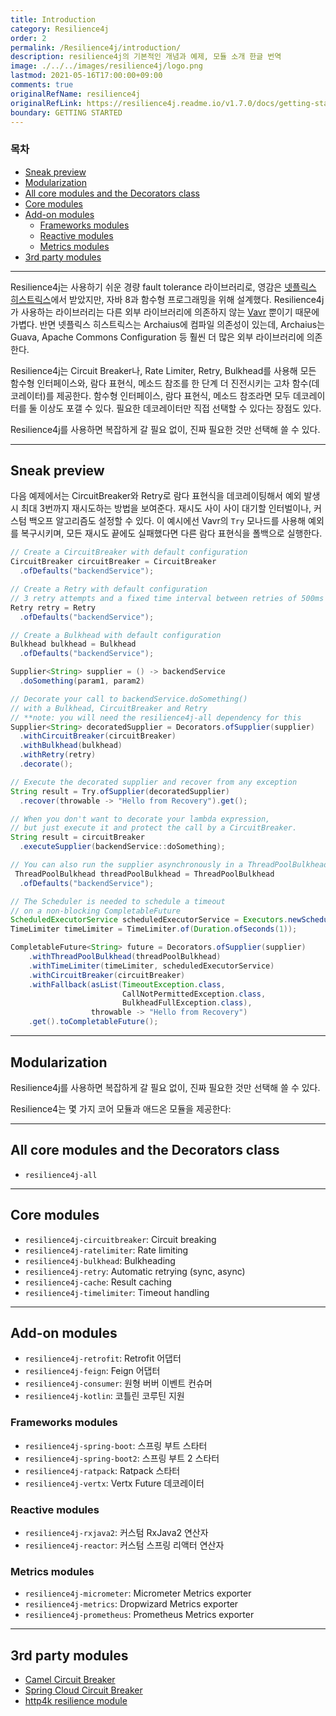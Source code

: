 ```yaml
---
title: Introduction
category: Resilience4j
order: 2
permalink: /Resilience4j/introduction/
description: resilience4j의 기본적인 개념과 예제, 모듈 소개 한글 번역
image: ./../../images/resilience4j/logo.png
lastmod: 2021-05-16T17:00:00+09:00
comments: true
originalRefName: resilience4j
originalRefLink: https://resilience4j.readme.io/v1.7.0/docs/getting-started
boundary: GETTING STARTED
---
```


### 목차

- [Sneak preview](#sneak-preview)
- [Modularization](#modularization)
- [All core modules and the Decorators class](#all-core-modules-and-the-decorators-class)
- [Core modules](#core-modules)
- [Add-on modules](#add-on-modules)
  + [Frameworks modules](#frameworks-modules)
  + [Reactive modules](#reactive-modules)
  + [Metrics modules](#metrics-modules)
- [3rd party modules](#3rd-party-modules)

---

Resilience4j는 사용하기 쉬운 경량 fault tolerance 라이브러리로, 영감은 [넷플릭스 히스트릭스](https://github.com/Netflix/Hystrix)에서 받았지만, 자바 8과 함수형 프로그래밍을 위해 설계했다. Resilience4j가 사용하는 라이브러리는 다른 외부 라이브러리에 의존하지 않는 [Vavr](http://www.vavr.io/) 뿐이기 때문에 가볍다. 반면 넷플릭스 히스트릭스는 Archaius에 컴파일 의존성이 있는데, Archaius는 Guava, Apache Commons Configuration 등 훨씬 더 많은 외부 라이브러리에 의존한다.

Resilience4j는 Circuit Breaker나, Rate Limiter, Retry, Bulkhead를 사용해 모든 함수형 인터페이스와, 람다 표현식, 메소드 참조를 한 단계 더 진전시키는 고차 함수(데코레이터)를 제공한다. 함수형 인터페이스, 람다 표현식, 메소드 참조라면 모두 데코레이터를 둘 이상도 포갤 수 있다. 필요한 데코레이터만 직접 선택할 수 있다는 장점도 있다.

Resilience4j를 사용하면 복잡하게 갈 필요 없이, 진짜 필요한 것만 선택해 쓸 수 있다.

---

## Sneak preview

다음 예제에서는 CircuitBreaker와 Retry로 람다 표현식을 데코레이팅해서 예외 발생 시 최대 3번까지 재시도하는 방법을 보여준다.
재시도 사이 사이 대기할 인터벌이나, 커스텀 백오프 알고리즘도 설정할 수 있다.
이 예시에선 Vavr의 `Try` 모나드를 사용해 예외를 복구시키며, 모든 재시도 끝에도 실패했다면 다른 람다 표현식을 폴백으로 실행한다.

```java
// Create a CircuitBreaker with default configuration
CircuitBreaker circuitBreaker = CircuitBreaker
  .ofDefaults("backendService");

// Create a Retry with default configuration
// 3 retry attempts and a fixed time interval between retries of 500ms
Retry retry = Retry
  .ofDefaults("backendService");

// Create a Bulkhead with default configuration
Bulkhead bulkhead = Bulkhead
  .ofDefaults("backendService");

Supplier<String> supplier = () -> backendService
  .doSomething(param1, param2)

// Decorate your call to backendService.doSomething() 
// with a Bulkhead, CircuitBreaker and Retry
// **note: you will need the resilience4j-all dependency for this
Supplier<String> decoratedSupplier = Decorators.ofSupplier(supplier)
  .withCircuitBreaker(circuitBreaker)
  .withBulkhead(bulkhead)
  .withRetry(retry)  
  .decorate();

// Execute the decorated supplier and recover from any exception
String result = Try.ofSupplier(decoratedSupplier)
  .recover(throwable -> "Hello from Recovery").get();

// When you don't want to decorate your lambda expression,
// but just execute it and protect the call by a CircuitBreaker.
String result = circuitBreaker
  .executeSupplier(backendService::doSomething);

// You can also run the supplier asynchronously in a ThreadPoolBulkhead
 ThreadPoolBulkhead threadPoolBulkhead = ThreadPoolBulkhead
  .ofDefaults("backendService");

// The Scheduler is needed to schedule a timeout 
// on a non-blocking CompletableFuture
ScheduledExecutorService scheduledExecutorService = Executors.newScheduledThreadPool(3);
TimeLimiter timeLimiter = TimeLimiter.of(Duration.ofSeconds(1));

CompletableFuture<String> future = Decorators.ofSupplier(supplier)
    .withThreadPoolBulkhead(threadPoolBulkhead)
    .withTimeLimiter(timeLimiter, scheduledExecutorService)
    .withCircuitBreaker(circuitBreaker)
    .withFallback(asList(TimeoutException.class, 
                         CallNotPermittedException.class, 
                         BulkheadFullException.class),  
                  throwable -> "Hello from Recovery")
    .get().toCompletableFuture();
```

---

## Modularization

Resilience4j를 사용하면 복잡하게 갈 필요 없이, 진짜 필요한 것만 선택해 쓸 수 있다.

Resilience4는 몇 가지 코어 모듈과 애드온 모듈을 제공한다:

---

## All core modules and the Decorators class

- `resilience4j-all`

---

## Core modules

- `resilience4j-circuitbreaker`: Circuit breaking
- `resilience4j-ratelimiter`: Rate limiting
- `resilience4j-bulkhead`: Bulkheading
- `resilience4j-retry`: Automatic retrying (sync, async)
- `resilience4j-cache`: Result caching
- `resilience4j-timelimiter`: Timeout handling

---

## Add-on modules

- `resilience4j-retrofit`: Retrofit 어댑터
- `resilience4j-feign`: Feign 어댑터
- `resilience4j-consumer`: 원형 버버 이벤트 컨슈머
- `resilience4j-kotlin`: 코틀린 코루틴 지원

### Frameworks modules

- `resilience4j-spring-boot`: 스프링 부트 스타터
- `resilience4j-spring-boot2`: 스프링 부트 2 스타터
- `resilience4j-ratpack`: Ratpack 스타터
- `resilience4j-vertx`: Vertx Future 데코레이터

### Reactive modules

- `resilience4j-rxjava2`: 커스텀 RxJava2 연산자
- `resilience4j-reactor`: 커스텀 스프링 리액터 연산자

### Metrics modules

- `resilience4j-micrometer`: Micrometer Metrics exporter
- `resilience4j-metrics`: Dropwizard Metrics exporter
- `resilience4j-prometheus`: Prometheus Metrics exporter

---

## 3rd party modules

- [Camel Circuit Breaker](https://camel.apache.org/manual/latest/resilience4j-eip.html)
- [Spring Cloud Circuit Breaker](https://spring.io/projects/spring-cloud-circuitbreaker)
- [http4k resilience module](https://www.http4k.org/guide/modules/resilience/)